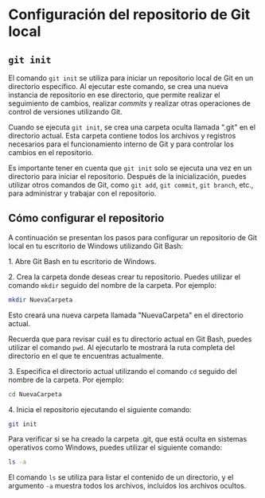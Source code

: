 # Configuración del repositorio de Git local

## `git init`

El comando `git init` se utiliza para iniciar un repositorio local de Git en un directorio específico. Al ejecutar este comando, se crea una nueva instancia de repositorio en ese directorio, que permite realizar el seguimiento de cambios, realizar *commits* y realizar otras operaciones de control de versiones utilizando Git.

Cuando se ejecuta `git init`, se crea una carpeta oculta llamada ".git" en el directorio actual. Esta carpeta contiene todos los archivos y registros necesarios para el funcionamiento interno de Git y para controlar los cambios en el repositorio.

Es importante tener en cuenta que `git init` solo se ejecuta una vez en un directorio para iniciar el repositorio. Después de la inicialización, puedes utilizar otros comandos de Git, como `git add`, `git commit`, `git branch`, etc., para administrar y trabajar con el repositorio.

## Cómo configurar el repositorio

A continuación se presentan los pasos para configurar un repositorio de Git local en tu escritorio de Windows utilizando Git Bash:

1\. Abre Git Bash en tu escritorio de Windows.

2\. Crea la carpeta donde deseas crear tu repositorio. Puedes utilizar el comando `mkdir` seguido del nombre de la carpeta. Por ejemplo:

```bash
mkdir NuevaCarpeta
```
Esto creará una nueva carpeta llamada "NuevaCarpeta" en el directorio actual. 

Recuerda que para revisar cuál es tu directorio actual en Git Bash, puedes utilizar el comando `pwd`. Al ejecutarlo te mostrará la ruta completa del directorio en el que te encuentras actualmente.

3\. Especifica el directorio actual utilizando el comando `cd` seguido del nombre de la carpeta. Por ejemplo:

```bash
cd NuevaCarpeta
```

4\. Inicia el repositorio ejecutando el siguiente comando:

```bash
git init
```

Para verificar si se ha creado la carpeta .git, que está oculta en sistemas operativos como Windows, puedes utilizar el siguiente comando:  

```bash
ls -a
```  
El comando `ls` se utiliza para listar el contenido de un directorio, y el argumento `-a` muestra todos los archivos, incluidos los archivos ocultos.
